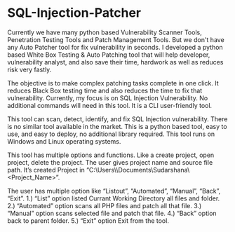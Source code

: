 # SQL-Injection-Patcher

Currently we have many python based Vulnerability Scanner Tools, Penetration Testing Tools and Patch Management Tools. But we don't have any Auto Patcher tool for fix vulnerability in seconds. I developed a python based White Box Testing & Auto Patching tool that will help developer, vulnerability analyst, and also save their time, hardwork as well as reduces risk very fastly.

The objective is to make complex patching tasks complete in one click. It reduces Black Box testing time and also reduces the time to fix that vulnerability. Currently, my focus is on SQL Injection Vulnerability. No additional commands will need in this tool. It is a CLI user-friendly tool.

This tool can scan, detect, identify, and fix SQL Injection vulnerability. There is no similar tool available in the market. This is a python based tool, easy to use, and easy to deploy, no additional library required. This tool runs on Windows and Linux operating systems.

This tool has multiple options and functions. Like a create project, open project, delete the project. The user gives project name and source file path. It’s created Project in “C:\\Users\\<username>\\Documents\\Sudarshana\\<Project_Name>”. 

The user has multiple option like “Listout”, “Automated”, “Manual”, “Back”, “Exit”.
  1.) “List” option listed Currant Working Directory all files and folder.
  2.) “Automated” option scans all PHP files and patch all that file.
  3.) “Manual” option scans selected file and patch that file.
  4.) “Back” option back to parent folder.
  5.) “Exit” option Exit from the tool.
